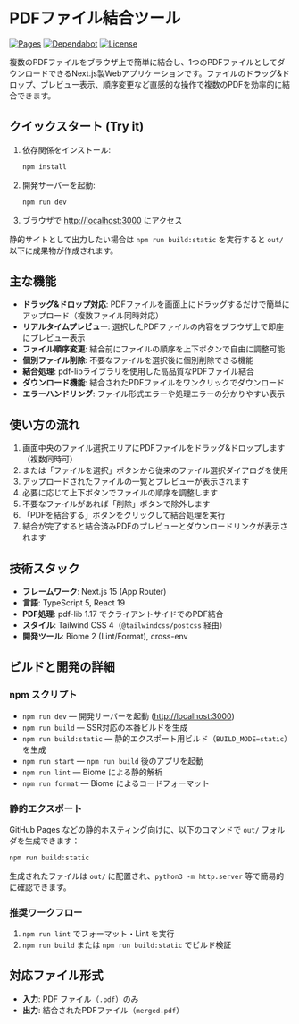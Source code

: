 # PDFファイル結合ツール

[![Pages](https://github.com/ot-nemoto/combine-pdf-files/actions/workflows/deploy.yml/badge.svg)](https://github.com/ot-nemoto/combine-pdf-files/actions/workflows/deploy.yml)
[![Dependabot](https://github.com/ot-nemoto/combine-pdf-files/actions/workflows/dependabot/dependabot-updates/badge.svg)](https://github.com/ot-nemoto/combine-pdf-files/actions/workflows/dependabot/dependabot-updates/)
[![License](https://img.shields.io/github/license/ot-nemoto/combine-pdf-files)](https://github.com/ot-nemoto/combine-pdf-files/blob/master/LICENSE)

複数のPDFファイルをブラウザ上で簡単に結合し、1つのPDFファイルとしてダウンロードできるNext.js製Webアプリケーションです。ファイルのドラッグ&ドロップ、プレビュー表示、順序変更など直感的な操作で複数のPDFを効率的に結合できます。

## クイックスタート (Try it)

1. 依存関係をインストール:
   ```bash
   npm install
   ```
2. 開発サーバーを起動:
   ```bash
   npm run dev
   ```
3. ブラウザで [http://localhost:3000](http://localhost:3000) にアクセス

静的サイトとして出力したい場合は `npm run build:static` を実行すると `out/` 以下に成果物が作成されます。

## 主な機能

- **ドラッグ&ドロップ対応**: PDFファイルを画面上にドラッグするだけで簡単にアップロード（複数ファイル同時対応）
- **リアルタイムプレビュー**: 選択したPDFファイルの内容をブラウザ上で即座にプレビュー表示
- **ファイル順序変更**: 結合前にファイルの順序を上下ボタンで自由に調整可能
- **個別ファイル削除**: 不要なファイルを選択後に個別削除できる機能
- **結合処理**: pdf-libライブラリを使用した高品質なPDFファイル結合
- **ダウンロード機能**: 結合されたPDFファイルをワンクリックでダウンロード
- **エラーハンドリング**: ファイル形式エラーや処理エラーの分かりやすい表示

## 使い方の流れ

1. 画面中央のファイル選択エリアにPDFファイルをドラッグ&ドロップします（複数同時可）
2. または「ファイルを選択」ボタンから従来のファイル選択ダイアログを使用
3. アップロードされたファイルの一覧とプレビューが表示されます
4. 必要に応じて上下ボタンでファイルの順序を調整します
5. 不要なファイルがあれば「削除」ボタンで除外します
6. 「PDFを結合する」ボタンをクリックして結合処理を実行
7. 結合が完了すると結合済みPDFのプレビューとダウンロードリンクが表示されます

## 技術スタック

- **フレームワーク**: Next.js 15 (App Router)
- **言語**: TypeScript 5, React 19
- **PDF処理**: pdf-lib 1.17 でクライアントサイドでのPDF結合
- **スタイル**: Tailwind CSS 4（`@tailwindcss/postcss` 経由）
- **開発ツール**: Biome 2 (Lint/Format), cross-env

## ビルドと開発の詳細

### npm スクリプト

- `npm run dev` — 開発サーバーを起動 ([http://localhost:3000](http://localhost:3000))
- `npm run build` — SSR対応の本番ビルドを生成
- `npm run build:static` — 静的エクスポート用ビルド（`BUILD_MODE=static`）を生成
- `npm run start` — `npm run build` 後のアプリを起動
- `npm run lint` — Biome による静的解析
- `npm run format` — Biome によるコードフォーマット

### 静的エクスポート

GitHub Pages などの静的ホスティング向けに、以下のコマンドで `out/` フォルダを生成できます：

```bash
npm run build:static
```

生成されたファイルは `out/` に配置され、`python3 -m http.server` 等で簡易的に確認できます。

### 推奨ワークフロー

1. `npm run lint` でフォーマット・Lint を実行
2. `npm run build` または `npm run build:static` でビルド検証

## 対応ファイル形式

- **入力**: PDF ファイル（`.pdf`）のみ
- **出力**: 結合されたPDFファイル（`merged.pdf`）
